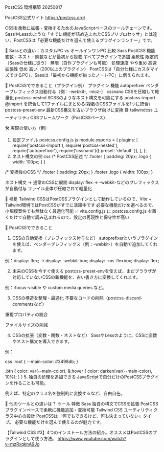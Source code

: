 PostCSS 環境構築 20250817

PostCSS公式サイト
https://postcss.org/

CSSを柔軟に拡張・変換するためのJavaScriptベースのツールチェーンです。 
SassやLessのような「すでに機能が詰め込まれたCSSプリプロセッサ」とは違い、PostCSSは「必要な機能だけを選んで使えるプラグインランナー」です。

🔌 Sassとの違い：カスタムPC vs オールインワンPC
比較	    Sass	                               PostCSS
機能	    変数・ネスト・関数などが最初から搭載	すべてプラグインで追加
柔軟性	    限定的（Sassの仕様に従う）	           無限（自作プラグインも可能）
処理速度	やや重め	                            高速
拡張性	    低め	                              高い（200以上のプラグイン）
PostCSSは「自分仕様にカスタマイズできるPC」、Sassは「最初から機能が揃ったノートPC」に例えられます。

🧩 PostCSSでできること（プラグイン例）
プラグイン	            機能
autoprefixer	    ベンダープレフィックス自動付与（例：-webkit-, -moz-）
cssnano	            CSSを圧縮して軽量化
postcss-nested	    SCSSのようなネスト構文を可能にする
postcss-import	    @import を統合して1ファイルにまとめる(複数のCSSファイルを1つに統合)
postcss-preset-env	最新CSS構文を古いブラウザ向けに変換
🟥 tailwindcss	    ユーティリティCSSフレームワーク（PostCSSベース）

🛠️ 実際の使い方（例）
1. 設定ファイル postcss.config.js
js
module.exports = {
  plugins: [
    require('postcss-import'),
    require('postcss-nested'),
    require('autoprefixer'),
    require('cssnano')({ preset: 'default' }),
  ],
};
2. ネスト構文の例
css
/* PostCSS記述 */
.footer {
  padding: 20px;
  .logo {
    width: 100px;
  }
}

/* 変換後のCSS */
.footer {
  padding: 20px;
}
.footer .logo {
  width: 100px;
}

ネスト構文 → 通常のCSSに展開
display: flex → -webkit-などのプレフィックスが自動付与
ファイル全体が圧縮されて軽量化

🌱 補足
Tailwind CSSはPostCSSプラグインとして動作しているので、Vite + Tailwind環境ではPostCSSがすでに活躍中です
必要な機能だけを選べるので、小規模案件でも無駄なく最適化可能
✅ vite.config.js に postcss.config.js を置くだけで自動で読み込まれるので、設定の再現性と保守性が高い


🌟 PostCSSでできること
1. CSSの自動変換（プレフィックス付与など）
autoprefixerというプラグインを使えば、ベンダープレフィックス（例：-webkit-）を自動で追加してくれます。

例：display: flex; → display: -webkit-box; display: -ms-flexbox; display: flex;

2. 未来のCSSを今すぐ使える
postcss-preset-envを使えば、まだブラウザが対応していないCSSの新機能を、古い書き方に変換してくれます。

例：:focus-visible や custom media queries など。

3. CSSの構造を整理・最適化
不要なコードの削除（postcss-discard-commentsなど）

重複プロパティの統合

ファイルサイズの削減

4. CSSの拡張（変数・関数・ネストなど）
SassやLessのように、CSSに変数やネスト構文を導入できます。

例：

css
:root {
  --main-color: #3498db;
}

.btn {
  color: var(--main-color);
  &:hover {
    color: darken(var(--main-color), 10%);
  }
}
5. 独自の処理を追加できる
JavaScriptで自分だけのPostCSSプラグインを作ることも可能。

例えば、特定のクラス名を強制的に変換するなど、自由自在。

🧩 他のツールとの違いは？
ツール	            特徴
Sass	        独自の構文でCSSを拡張
PostCSS	      プラグインベースで柔軟に機能追加・変換可能
Tailwind CSS	ユーティリティクラス中心の設計
PostCSSは「何でもできるけど、何も決まっていない」タイプ。
必要な機能だけを選んで使えるのが魅力です。








【Tailwind CSS #3】4つのインストール方法の紹介。オススメはPostCSSのプラグインとして使う方法。
https://www.youtube.com/watch?v=mzRxqknA9Jg